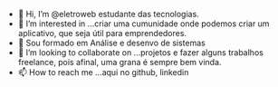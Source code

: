 - 👋 Hi, I’m @eletroweb estudante  das tecnologias.
- 👀 I’m interested in ...criar uma cumunidade onde podemos criar um aplicativo, que seja útil para emprendedores.
- 🌱  Sou formado em Análise e desenvo  de sistemas
- 💞️ I’m looking to collaborate on ...projetos e fazer alguns trabalhos freelance, pois afinal, uma grana é sempre bem vinda.
- 📫 How to reach me ...aqui no github, linkedin

<!---
eletroweb/eletroweb is a ✨ special ✨ repository because its `README.md` (this file) appears on your GitHub profile.
You can click the Preview link to take a look at your changes.
--->
